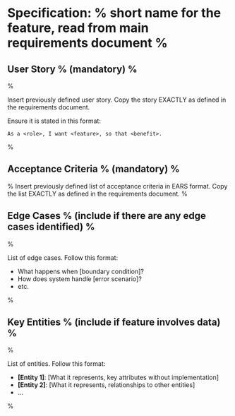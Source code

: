 # Specification: % short name for the feature, read from main requirements document %

## User Story % (mandatory) %

%

Insert previously defined user story. Copy the story EXACTLY as defined in the requirements document.

Ensure it is stated in this format:

`As a <role>, I want <feature>, so that <benefit>.`

%

## Acceptance Criteria % (mandatory) %

% Insert previously defined list of acceptance criteria in EARS format. Copy the list EXACTLY as defined in the requirements document. %

## Edge Cases % (include if there are any edge cases identified) %

%

List of edge cases. Follow this format:

- What happens when [boundary condition]?
- How does system handle [error scenario]?
- etc.

%

## Key Entities % (include if feature involves data) %

%

List of entities. Follow this format:

- **[Entity 1]**: [What it represents, key attributes without implementation]
- **[Entity 2]**: [What it represents, relationships to other entities]
- ...

%
